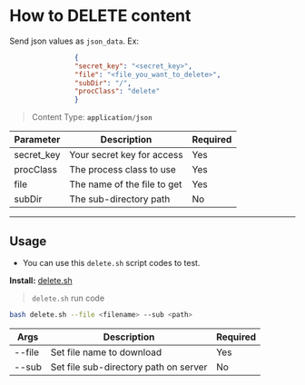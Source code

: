 # How to DELETE content

Send json values as `json_data`.
Ex:
```json
                {
                "secret_key": "<secret_key>",
                "file": "<file_you_want_to_delete>",
                "subDir": "/",
                "procClass": "delete"
                }
```
> Content Type: **`application/json`**

| Parameter  | Description                   | Required | 
|------------|-------------------------------|----------|
| secret_key | Your secret key for access    | Yes      |
| procClass  | The process class to use      | Yes      |
| file       | The name of the file to get   | Yes      |
| subDir     | The sub-directory path        | No       |

---

## Usage

- You can use this `delete.sh` script codes to test.

**Install:** [delete.sh](/docs/media/delete.sh)


> `delete.sh` run code

```bash
bash delete.sh --file <filename> --sub <path>
```
| Args       | Description                                  | Required | 
|------------|----------------------------------------------|----------|
| --file     | Set file name to download                    | Yes      |
| --sub      | Set file sub-directory path on server        | No       |
